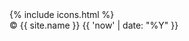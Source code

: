 <footer class="footer mt-auto py-5 bg-light">
  <div class="container">
  <div class="icons">
  {% include icons.html %}
  </div>
    <div class="text-muted">
      &copy; {{ site.name }} {{ 'now' | date: "%Y" }}
    </div>
</footer>
